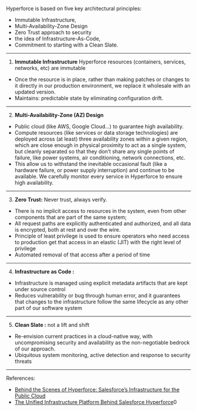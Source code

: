 Hyperforce is based on five key architectural principles: 
- Immutable Infrastructure, 
- Multi-Availability-Zone Design
- Zero Trust approach to security
- the idea of Infrastructure-As-Code, 
- Commitment to starting with a Clean Slate. 
---
1. **Immutable Infrastructure**
Hyperforce resources (containers, services, networks, etc) are immutable
- Once the resource is in place, rather than making patches or changes to it directly in our production environment, we replace it wholesale with an updated version.
- Maintains: predictable state by eliminating configuration drift. 

---
2. **Multi-Availability-Zone (AZ) Design**
-  Public cloud (like AWS, Google Cloud...) to guarantee high availability. 
- Compute resources (like services or data storage technologies) are deployed across (at least) three availability zones within a given region, which are close enough in physical proximity to act as a single system, but cleanly separated so that they don’t share any single points of failure, like power systems, air conditioning, network connections, etc. 
- This allow us to withstand the inevitable occasional fault (like a hardware failure, or power supply interruption) and continue to be available. We carefully monitor every service in Hyperforce to ensure high availability.
---

3. **Zero Trust:** Never trust, always verify.
-  There is no implicit access to resources in the system, even from other components that are part of the same system;
-  All request paths are explicitly authenticated and authorized, and all data is encrypted, both at rest and over the wire.
-  Principle of least privilege is used to ensure operators who need access to production get that access in an elastic (JIT)  with the right level of privilege
-  Automated removal of that access after a period of time
---
4. **Infrastructure as Code :**
- Infrastructure is managed using explicit metadata artifacts that are kept under source control
- Reduces  vulnerability or bug through human error, and it guarantees that changes to the infrastructure follow the same lifecycle as any other part of our software system 
---
5. **Clean Slate :** not a lift and shift
- Re-envision current practices in a cloud-native way, with uncompromising security and availability as the non-negotiable bedrock of our approach.
- Ubiquitous system monitoring, active detection and response to security threats
---
References:
- [Behind the Scenes of Hyperforce: Salesforce’s Infrastructure for the Public Cloud](https://engineering.salesforce.com/behind-the-scenes-of-hyperforce-salesforces-infrastructure-for-the-public-cloud-429309542d8e/)
- [The Unified Infrastructure Platform Behind Salesforce Hyperforce](https://engineering.salesforce.com/the-unified-infrastructure-platform-behind-salesforce-hyperforce-ad8f4c2cf789/?source=friends_link&sk=54cb6328080b7991a028d3ff086b7ec1)0
